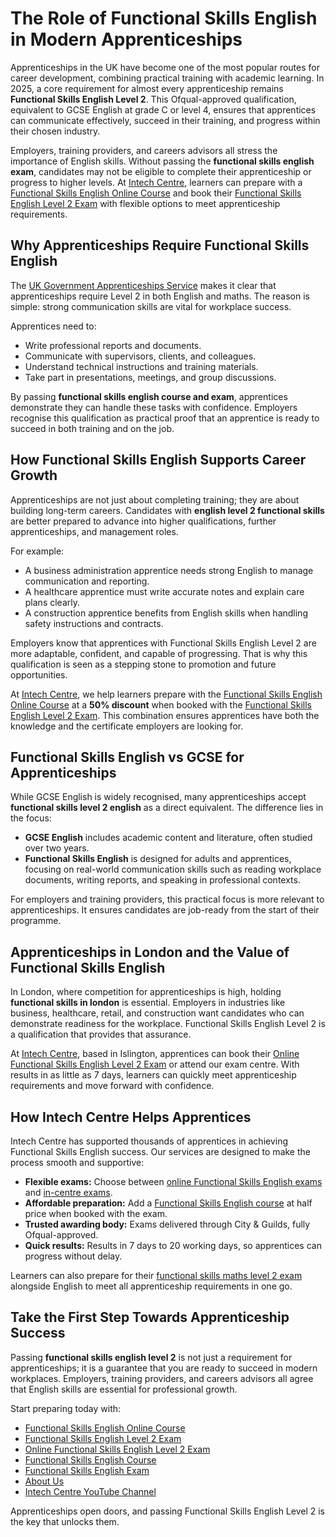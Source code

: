 # The Role of Functional Skills English in Modern Apprenticeships

Apprenticeships in the UK have become one of the most popular routes for career development, combining practical training with academic learning. In 2025, a core requirement for almost every apprenticeship remains **Functional Skills English Level 2**. This Ofqual-approved qualification, equivalent to GCSE English at grade C or level 4, ensures that apprentices can communicate effectively, succeed in their training, and progress within their chosen industry.

Employers, training providers, and careers advisors all stress the importance of English skills. Without passing the **functional skills english exam**, candidates may not be eligible to complete their apprenticeship or progress to higher levels. At [Intech Centre](https://www.intechcentre.com/about-us/), learners can prepare with a [Functional Skills English Online Course](https://www.intechcentre.com/courses/functional-skills-english-online-course/) and book their [Functional Skills English Level 2 Exam](https://www.intechcentre.com/courses/functional-skills-english-level-2-exam/) with flexible options to meet apprenticeship requirements.


## Why Apprenticeships Require Functional Skills English

The [UK Government Apprenticeships Service](https://www.apprenticeships.gov.uk/) makes it clear that apprenticeships require Level 2 in both English and maths. The reason is simple: strong communication skills are vital for workplace success.

Apprentices need to:

* Write professional reports and documents.
* Communicate with supervisors, clients, and colleagues.
* Understand technical instructions and training materials.
* Take part in presentations, meetings, and group discussions.

By passing **functional skills english course and exam**, apprentices demonstrate they can handle these tasks with confidence. Employers recognise this qualification as practical proof that an apprentice is ready to succeed in both training and on the job.


## How Functional Skills English Supports Career Growth

Apprenticeships are not just about completing training; they are about building long-term careers. Candidates with **english level 2 functional skills** are better prepared to advance into higher qualifications, further apprenticeships, and management roles.

For example:

* A business administration apprentice needs strong English to manage communication and reporting.
* A healthcare apprentice must write accurate notes and explain care plans clearly.
* A construction apprentice benefits from English skills when handling safety instructions and contracts.

Employers know that apprentices with Functional Skills English Level 2 are more adaptable, confident, and capable of progressing. That is why this qualification is seen as a stepping stone to promotion and future opportunities.

At [Intech Centre](https://www.intechcentre.com/about-us/), we help learners prepare with the [Functional Skills English Online Course](https://www.intechcentre.com/courses/functional-skills-english-online-course/) at a **50% discount** when booked with the [Functional Skills English Level 2 Exam](https://www.intechcentre.com/courses/functional-skills-english-level-2-exam/). This combination ensures apprentices have both the knowledge and the certificate employers are looking for.


## Functional Skills English vs GCSE for Apprenticeships

While GCSE English is widely recognised, many apprenticeships accept **functional skills level 2 english** as a direct equivalent. The difference lies in the focus:

* **GCSE English** includes academic content and literature, often studied over two years.
* **Functional Skills English** is designed for adults and apprentices, focusing on real-world communication skills such as reading workplace documents, writing reports, and speaking in professional contexts.

For employers and training providers, this practical focus is more relevant to apprenticeships. It ensures candidates are job-ready from the start of their programme.


## Apprenticeships in London and the Value of Functional Skills English

In London, where competition for apprenticeships is high, holding **functional skills in london** is essential. Employers in industries like business, healthcare, retail, and construction want candidates who can demonstrate readiness for the workplace. Functional Skills English Level 2 is a qualification that provides that assurance.

At [Intech Centre](https://www.intechcentre.com/about-us/), based in Islington, apprentices can book their [Online Functional Skills English Level 2 Exam](https://www.intechcentre.com/courses/online-functional-skills-english-level-2-exam/) or attend our exam centre. With results in as little as 7 days, learners can quickly meet apprenticeship requirements and move forward with confidence.


## How Intech Centre Helps Apprentices

Intech Centre has supported thousands of apprentices in achieving Functional Skills English success. Our services are designed to make the process smooth and supportive:

* **Flexible exams:** Choose between [online Functional Skills English exams](https://www.intechcentre.com/courses/online-functional-skills-english-level-2-exam/) and [in-centre exams](https://www.intechcentre.com/courses/functional-skills-english-level-2-exam/).
* **Affordable preparation:** Add a [Functional Skills English course](https://www.intechcentre.com/courses/functional-skills-english-online-course/) at half price when booked with the exam.
* **Trusted awarding body:** Exams delivered through City & Guilds, fully Ofqual-approved.
* **Quick results:** Results in 7 days to 20 working days, so apprentices can progress without delay.

Learners can also prepare for their [functional skills maths level 2 exam](https://www.intechcentre.com/courses/functional-skills-maths-level-2-exam/) alongside English to meet all apprenticeship requirements in one go.


## Take the First Step Towards Apprenticeship Success

Passing **functional skills english level 2** is not just a requirement for apprenticeships; it is a guarantee that you are ready to succeed in modern workplaces. Employers, training providers, and careers advisors all agree that English skills are essential for professional growth.

Start preparing today with:

* [Functional Skills English Online Course](https://www.intechcentre.com/courses/functional-skills-english-online-course/)
* [Functional Skills English Level 2 Exam](https://www.intechcentre.com/courses/functional-skills-english-level-2-exam/)
* [Online Functional Skills English Level 2 Exam](https://www.intechcentre.com/courses/online-functional-skills-english-level-2-exam/)
* [Functional Skills English Course](https://www.intechcentre.com/courses/functional-skills-english-online-course/)
* [Functional Skills English Exam](https://www.intechcentre.com/courses/functional-skills-english-level-2-exam/)
* [About Us](https://www.intechcentre.com/about-us/)
* [Intech Centre YouTube Channel](https://www.youtube.com/@Intechcentre)

Apprenticeships open doors, and passing Functional Skills English Level 2 is the key that unlocks them.
